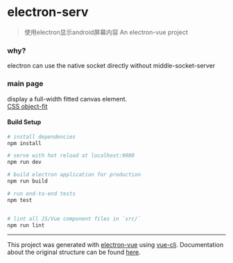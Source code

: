 # electron-serv

> 使用electron显示android屏幕内容
> An electron-vue project

### why? 
electron can use the native socket directly without middle-socket-server

### main page
display a full-width fitted canvas element.  
[CSS object-fit](https://stackoverflow.com/questions/20590239/maintain-aspect-ratio-of-div-but-fill-screen-width-and-height-in-css?answertab=active#tab-top)


#### Build Setup

``` bash
# install dependencies
npm install

# serve with hot reload at localhost:9080
npm run dev

# build electron application for production
npm run build

# run end-to-end tests
npm test


# lint all JS/Vue component files in `src/`
npm run lint

```

---

This project was generated with [electron-vue](https://github.com/SimulatedGREG/electron-vue) using [vue-cli](https://github.com/vuejs/vue-cli). Documentation about the original structure can be found [here](https://simulatedgreg.gitbooks.io/electron-vue/content/index.html).
